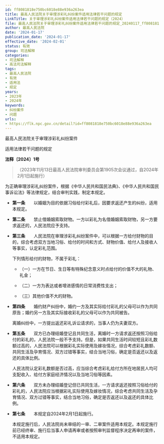 ```yaml
---
id: ff8081818e750bc6018e88e936a263ea
title: 最高人民法院关于审理涉彩礼纠纷案件适用法律若干问题的规定
LinkTitle: 关于审理涉彩礼纠纷案件适用法律若干问题的规定（2024）
file: 最高人民法院关于审理涉彩礼纠纷案件适用法律若干问题的规定_20240117_ff8081818e750bc6018e88e936a263ea.docx
author: 最高人民法院
date: '2024-01-17'
publication_date: '2024-01-17'
effective_date: '2024-02-01'
status: 有效
group: 司法解释
categories:
- 司法解释
- 高法司法解释
tags:
- 最高人民法院
- 有效
- 适用法
- 规定
years:
- 2023年
- 2024年
keywords:
- 纠纷案件
- 问题
urls:
- https://flk.npc.gov.cn/detail?id=ff8081818e750bc6018e88e936a263ea
---
```


最高人民法院关于审理涉彩礼纠纷案件

适用法律若干问题的规定

**法释〔2024〕1号**

> （2023年11月13日最高人民法院审判委员会第1905次会议通过，自2024年2月1日起施行）

为正确审理涉彩礼纠纷案件，根据《中华人民共和国民法典》、《中华人民共和国民事诉讼法》等法律规定，结合审判实践，制定本规定。

- **第一条**　　以婚姻为目的依据习俗给付彩礼后，因要求返还产生的纠纷，适用本规定。

- **第二条**　　禁止借婚姻索取财物。一方以彩礼为名借婚姻索取财物，另一方要求返还的，人民法院应予支持。

- **第三条**　　人民法院在审理涉彩礼纠纷案件中，可以根据一方给付财物的目的，综合考虑双方当地习俗、给付的时间和方式、财物价值、给付人及接收人等事实，认定彩礼范围。

  下列情形给付的财物，不属于彩礼：

  - （一）一方在节日、生日等有特殊纪念意义时点给付的价值不大的礼物、礼金；

  - （二）一方为表达或者增进感情的日常消费性支出；

  - （三）其他价值不大的财物。

- **第四条**　　婚约财产纠纷中，婚约一方及其实际给付彩礼的父母可以作为共同原告；婚约另一方及其实际接收彩礼的父母可以作为共同被告。

  离婚纠纷中，一方提出返还彩礼诉讼请求的，当事人仍为夫妻双方。

- **第五条**　　双方已办理结婚登记且共同生活，离婚时一方请求返还按照习俗给付的彩礼的，人民法院一般不予支持。但是，如果共同生活时间较短且彩礼数额过高的，人民法院可以根据彩礼实际使用及嫁妆情况，综合考虑彩礼数额、共同生活及孕育情况、双方过错等事实，结合当地习俗，确定是否返还以及返还的具体比例。

  人民法院认定彩礼数额是否过高，应当综合考虑彩礼给付方所在地居民人均可支配收入、给付方家庭经济情况以及当地习俗等因素。

- **第六条**　　双方未办理结婚登记但已共同生活，一方请求返还按照习俗给付的彩礼的，人民法院应当根据彩礼实际使用及嫁妆情况，综合考虑共同生活及孕育情况、双方过错等事实，结合当地习俗，确定是否返还以及返还的具体比例。

- **第七条**　　本规定自2024年2月1日起施行。

  本规定施行后，人民法院尚未审结的一审、二审案件适用本规定。本规定施行前已经终审、施行后当事人申请再审或者按照审判监督程序决定再审的案件，不适用本规定。
